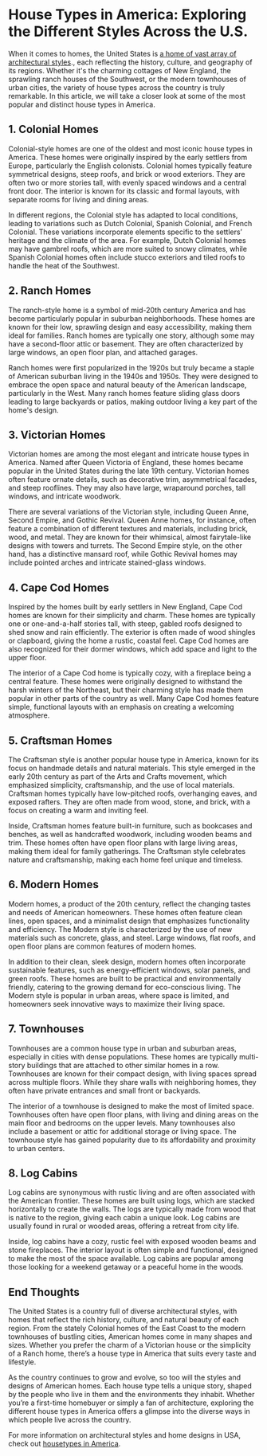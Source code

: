 # House Types in America: Exploring the Different Styles Across the U.S.

When it comes to homes, the United States is [a home of vast array of architectural styles](https://southhousetale.com/house-types-in-america/)., each reflecting the history, culture, and geography of its regions. Whether it's the charming cottages of New England, the sprawling ranch houses of the Southwest, or the modern townhouses of urban cities, the variety of house types across the country is truly remarkable. In this article, we will take a closer look at some of the most popular and distinct house types in America.

## 1. Colonial Homes

Colonial-style homes are one of the oldest and most iconic house types in America. These homes were originally inspired by the early settlers from Europe, particularly the English colonists. Colonial homes typically feature symmetrical designs, steep roofs, and brick or wood exteriors. They are often two or more stories tall, with evenly spaced windows and a central front door. The interior is known for its classic and formal layouts, with separate rooms for living and dining areas.

In different regions, the Colonial style has adapted to local conditions, leading to variations such as Dutch Colonial, Spanish Colonial, and French Colonial. These variations incorporate elements specific to the settlers’ heritage and the climate of the area. For example, Dutch Colonial homes may have gambrel roofs, which are more suited to snowy climates, while Spanish Colonial homes often include stucco exteriors and tiled roofs to handle the heat of the Southwest.

## 2. Ranch Homes

The ranch-style home is a symbol of mid-20th century America and has become particularly popular in suburban neighborhoods. These homes are known for their low, sprawling design and easy accessibility, making them ideal for families. Ranch homes are typically one story, although some may have a second-floor attic or basement. They are often characterized by large windows, an open floor plan, and attached garages.

Ranch homes were first popularized in the 1920s but truly became a staple of American suburban living in the 1940s and 1950s. They were designed to embrace the open space and natural beauty of the American landscape, particularly in the West. Many ranch homes feature sliding glass doors leading to large backyards or patios, making outdoor living a key part of the home's design.

## 3. Victorian Homes

Victorian homes are among the most elegant and intricate house types in America. Named after Queen Victoria of England, these homes became popular in the United States during the late 19th century. Victorian homes often feature ornate details, such as decorative trim, asymmetrical facades, and steep rooflines. They may also have large, wraparound porches, tall windows, and intricate woodwork.

There are several variations of the Victorian style, including Queen Anne, Second Empire, and Gothic Revival. Queen Anne homes, for instance, often feature a combination of different textures and materials, including brick, wood, and metal. They are known for their whimsical, almost fairytale-like designs with towers and turrets. The Second Empire style, on the other hand, has a distinctive mansard roof, while Gothic Revival homes may include pointed arches and intricate stained-glass windows.

## 4. Cape Cod Homes

Inspired by the homes built by early settlers in New England, Cape Cod homes are known for their simplicity and charm. These homes are typically one or one-and-a-half stories tall, with steep, gabled roofs designed to shed snow and rain efficiently. The exterior is often made of wood shingles or clapboard, giving the home a rustic, coastal feel. Cape Cod homes are also recognized for their dormer windows, which add space and light to the upper floor.

The interior of a Cape Cod home is typically cozy, with a fireplace being a central feature. These homes were originally designed to withstand the harsh winters of the Northeast, but their charming style has made them popular in other parts of the country as well. Many Cape Cod homes feature simple, functional layouts with an emphasis on creating a welcoming atmosphere.

## 5. Craftsman Homes

The Craftsman style is another popular house type in America, known for its focus on handmade details and natural materials. This style emerged in the early 20th century as part of the Arts and Crafts movement, which emphasized simplicity, craftsmanship, and the use of local materials. Craftsman homes typically have low-pitched roofs, overhanging eaves, and exposed rafters. They are often made from wood, stone, and brick, with a focus on creating a warm and inviting feel.

Inside, Craftsman homes feature built-in furniture, such as bookcases and benches, as well as handcrafted woodwork, including wooden beams and trim. These homes often have open floor plans with large living areas, making them ideal for family gatherings. The Craftsman style celebrates nature and craftsmanship, making each home feel unique and timeless.

## 6. Modern Homes

Modern homes, a product of the 20th century, reflect the changing tastes and needs of American homeowners. These homes often feature clean lines, open spaces, and a minimalist design that emphasizes functionality and efficiency. The Modern style is characterized by the use of new materials such as concrete, glass, and steel. Large windows, flat roofs, and open floor plans are common features of modern homes.

In addition to their clean, sleek design, modern homes often incorporate sustainable features, such as energy-efficient windows, solar panels, and green roofs. These homes are built to be practical and environmentally friendly, catering to the growing demand for eco-conscious living. The Modern style is popular in urban areas, where space is limited, and homeowners seek innovative ways to maximize their living space.

## 7. Townhouses

Townhouses are a common house type in urban and suburban areas, especially in cities with dense populations. These homes are typically multi-story buildings that are attached to other similar homes in a row. Townhouses are known for their compact design, with living spaces spread across multiple floors. While they share walls with neighboring homes, they often have private entrances and small front or backyards.

The interior of a townhouse is designed to make the most of limited space. Townhouses often have open floor plans, with living and dining areas on the main floor and bedrooms on the upper levels. Many townhouses also include a basement or attic for additional storage or living space. The townhouse style has gained popularity due to its affordability and proximity to urban centers.

## 8. Log Cabins

Log cabins are synonymous with rustic living and are often associated with the American frontier. These homes are built using logs, which are stacked horizontally to create the walls. The logs are typically made from wood that is native to the region, giving each cabin a unique look. Log cabins are usually found in rural or wooded areas, offering a retreat from city life.

Inside, log cabins have a cozy, rustic feel with exposed wooden beams and stone fireplaces. The interior layout is often simple and functional, designed to make the most of the space available. Log cabins are popular among those looking for a weekend getaway or a peaceful home in the woods.

## End Thoughts

The United States is a country full of diverse architectural styles, with homes that reflect the rich history, culture, and natural beauty of each region. From the stately Colonial homes of the East Coast to the modern townhouses of bustling cities, American homes come in many shapes and sizes. Whether you prefer the charm of a Victorian house or the simplicity of a Ranch home, there’s a house type in America that suits every taste and lifestyle.

As the country continues to grow and evolve, so too will the styles and designs of American homes. Each house type tells a unique story, shaped by the people who live in them and the environments they inhabit. Whether you’re a first-time homebuyer or simply a fan of architecture, exploring the different house types in America offers a glimpse into the diverse ways in which people live across the country.

For more information on architectural styles and home designs in USA, check out [housetypes in America](https://southhousetale.com/house-types-in-america/).
